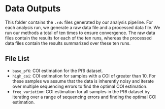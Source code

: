# Data Outputs

This folder contains the `.rds` files generated by our analysis pipeline. For
each analysis run, we generate a raw data file and a processed data file. We run
our methods a total of ten times to ensure convergence. The raw data files
contain the results for each of the ten runs, whereas the processed data files
contain the results summarized over these ten runs.

## File List

- `base_pf6`: COI estimation for the Pf6 dataset.
- `high_coi`: COI estimation for samples with a COI of greater than 10. For
  these samples we assume that the data is inherently noisy and iterate over
  multiple sequencing errors to find the optimal COI estimation.
- `freq_variation`: COI estimation for all samples in the Pf6 dataset by
  iterating over a range of sequencing errors and finding the optimal COI
  estimation.
